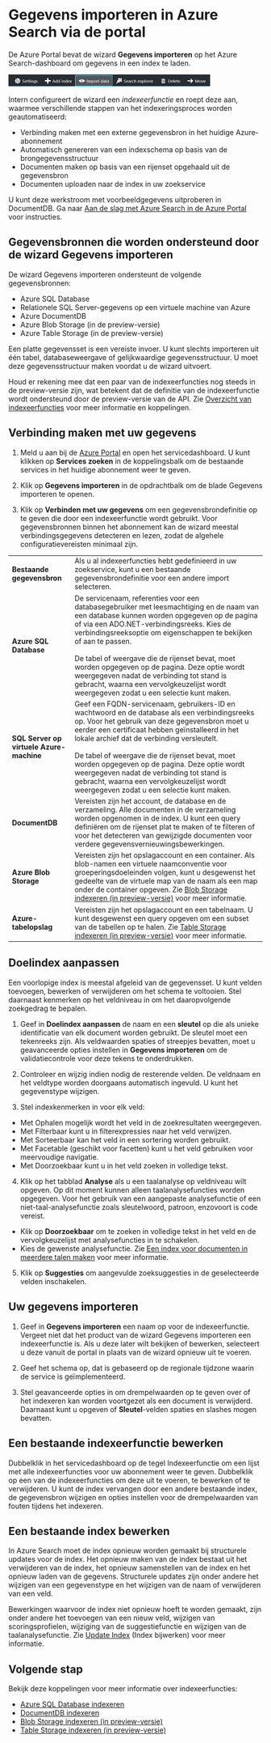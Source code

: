 <properties
    pageTitle="Gegevens importeren in Azure Search met de indexeerfuncties in de Azure-portal | Microsoft Azure | Gehoste service voor zoeken in de cloud"
    description="De wizard Gegevens importeren van Azure Search in de Azure Portal gebruiken om gegevens te verkennen in Azure Blob Storage, Table Storage, SQL Database en SQL Server op virtuele Azure-machines."
    services="search"
    documentationCenter=""
    authors="HeidiSteen"
    manager="jhubbard"
    editor=""
    tags="Azure Portal"/>

<tags
    ms.service="search"
    ms.devlang="na"
    ms.workload="search"
    ms.topic="get-started-article"
    ms.tgt_pltfrm="na"
    ms.date="08/29/2016"
    ms.author="heidist"/>


# Gegevens importeren in Azure Search via de portal

De Azure Portal bevat de wizard **Gegevens importeren** op het Azure Search-dashboard om gegevens in een index te laden. 

  ![Gegevens importeren in de opdrachtbalk][1]

Intern configureert de wizard een *indexeerfunctie* en roept deze aan, waarmee verschillende stappen van het indexeringsproces worden geautomatiseerd: 

- Verbinding maken met een externe gegevensbron in het huidige Azure-abonnement
- Automatisch genereren van een indexschema op basis van de brongegevensstructuur
- Documenten maken op basis van een rijenset opgehaald uit de gegevensbron
- Documenten uploaden naar de index in uw zoekservice

U kunt deze werkstroom met voorbeeldgegevens uitproberen in DocumentDB. Ga naar [Aan de slag met Azure Search in de Azure Portal](search-get-started-portal.md) voor instructies.

## Gegevensbronnen die worden ondersteund door de wizard Gegevens importeren

De wizard Gegevens importeren ondersteunt de volgende gegevensbronnen: 

- Azure SQL Database
- Relationele SQL Server-gegevens op een virtuele machine van Azure
- Azure DocumentDB
- Azure Blob Storage (in de preview-versie)
- Azure Table Storage (in de preview-versie)

Een platte gegevensset is een vereiste invoer. U kunt slechts importeren uit één tabel, databaseweergave of gelijkwaardige gegevensstructuur. U moet deze gegevensstructuur maken voordat u de wizard uitvoert.

Houd er rekening mee dat een paar van de indexeerfuncties nog steeds in de preview-versie zijn, wat betekent dat de definitie van de indexeerfunctie wordt ondersteund door de preview-versie van de API. Zie [Overzicht van indexeerfuncties](search-indexer-overview.md) voor meer informatie en koppelingen.

## Verbinding maken met uw gegevens

1. Meld u aan bij de [Azure Portal](https://portal.azure.com) en open het servicedashboard. U kunt klikken op **Services zoeken** in de koppelingsbalk om de bestaande services in het huidige abonnement weer te geven. 

2. Klik op **Gegevens importeren** in de opdrachtbalk om de blade Gegevens importeren te openen.  

3. Klik op **Verbinden met uw gegevens** om een gegevensbrondefinitie op te geven die door een indexeerfunctie wordt gebruikt. Voor gegevensbronnen binnen het abonnement kan de wizard meestal verbindingsgegevens detecteren en lezen, zodat de algehele configuratievereisten minimaal zijn.

| | |
|--------|------------|
|**Bestaande gegevensbron** | Als u al indexeerfuncties hebt gedefinieerd in uw zoekservice, kunt u een bestaande gegevensbrondefinitie voor een andere import selecteren.|
|**Azure SQL Database** | De servicenaam, referenties voor een databasegebruiker met leesmachtiging en de naam van een database kunnen worden opgegeven op de pagina of via een ADO.NET-verbindingsreeks. Kies de verbindingsreeksoptie om eigenschappen te bekijken of aan te passen. <br/><br/>De tabel of weergave die de rijenset bevat, moet worden opgegeven op de pagina. Deze optie wordt weergegeven nadat de verbinding tot stand is gebracht, waarna een vervolgkeuzelijst wordt weergegeven zodat u een selectie kunt maken.|
|**SQL Server op virtuele Azure-machine** | Geef een FQDN-servicenaam, gebruikers-ID en wachtwoord en de database als een verbindingsreeks op. Voor het gebruik van deze gegevensbron moet u eerder een certificaat hebben geïnstalleerd in het lokale archief dat de verbinding versleutelt. <br/><br/>De tabel of weergave die de rijenset bevat, moet worden opgegeven op de pagina. Deze optie wordt weergegeven nadat de verbinding tot stand is gebracht, waarna een vervolgkeuzelijst wordt weergegeven zodat u een selectie kunt maken.
|**DocumentDB** |Vereisten zijn het account, de database en de verzameling. Alle documenten in de verzameling worden opgenomen in de index. U kunt een query definiëren om de rijenset plat te maken of te filteren of voor het detecteren van gewijzigde documenten voor verdere gegevensvernieuwingsbewerkingen.|
|**Azure Blob Storage** | Vereisten zijn het opslagaccount en een container. Als blob-namen een virtuele naamconventie voor groeperingsdoeleinden volgen, kunt u desgewenst het gedeelte van de virtuele map van de naam als een map onder de container opgeven. Zie [Blob Storage indexeren (in preview-versie)](search-howto-indexing-azure-blob-storage.md) voor meer informatie. |
|**Azure-tabelopslag** | Vereisten zijn het opslagaccount en een tabelnaam. U kunt desgewenst een query opgeven om een subset van de tabellen op te halen. Zie [Table Storage indexeren (in preview-versie)](search-howto-indexing-azure-tables.md) voor meer informatie. |

## Doelindex aanpassen

Een voorlopige index is meestal afgeleid van de gegevensset. U kunt velden toevoegen, bewerken of verwijderen om het schema te voltooien. Stel daarnaast kenmerken op het veldniveau in om het daaropvolgende zoekgedrag te bepalen.

1. Geef in **Doelindex aanpassen** de naam en een **sleutel** op die als unieke identificatie van elk document worden gebruikt. De sleutel moet een tekenreeks zijn. Als veldwaarden spaties of streepjes bevatten, moet u geavanceerde opties instellen in **Gegevens importeren** om de validatiecontrole voor deze tekens te onderdrukken.

2. Controleer en wijzig indien nodig de resterende velden. De veldnaam en het veldtype worden doorgaans automatisch ingevuld. U kunt het gegevenstype wijzigen.

3. Stel indexkenmerken in voor elk veld:

 - Met Ophalen mogelijk wordt het veld in de zoekresultaten weergegeven.
 - Met Filterbaar kunt u in filterexpressies naar het veld verwijzen.
 - Met Sorteerbaar kan het veld in een sortering worden gebruikt.
 - Met Facetable (geschikt voor facetten) kunt u het veld gebruiken voor meervoudige navigatie.
 - Met Doorzoekbaar kunt u in het veld zoeken in volledige tekst.
  
4. Klik op het tabblad **Analyse** als u een taalanalyse op veldniveau wilt opgeven. Op dit moment kunnen alleen taalanalysefuncties worden opgegeven. Voor het gebruik van een aangepaste analysefunctie of een niet-taal-analysefunctie zoals sleutelwoord, patroon, enzovoort is code vereist.

 - Klik op **Doorzoekbaar** om te zoeken in volledige tekst in het veld en de vervolgkeuzelijst met analysefuncties in te schakelen.
 - Kies de gewenste analysefunctie. Zie [Een index voor documenten in meerdere talen maken](search-language-support.md) voor meer informatie.

5. Klik op **Suggesties** om aangevulde zoeksuggesties in de geselecteerde velden inschakelen.


## Uw gegevens importeren

1. Geef in **Gegevens importeren** een naam op voor de indexeerfunctie. Vergeet niet dat het product van de wizard Gegevens importeren een indexeerfunctie is. Als u deze later wilt bekijken of bewerken, selecteert u deze vanuit de portal in plaats van de wizard opnieuw uit te voeren. 

2. Geef het schema op, dat is gebaseerd op de regionale tijdzone waarin de service is geïmplementeerd.

3. Stel geavanceerde opties in om drempelwaarden op te geven over of het indexeren kan worden voortgezet als een document is verwijderd. Daarnaast kunt u opgeven of **Sleutel**-velden spaties en slashes mogen bevatten.  

## Een bestaande indexeerfunctie bewerken

Dubbelklik in het servicedashboard op de tegel Indexeerfunctie om een lijst met alle indexeerfuncties voor uw abonnement weer te geven. Dubbelklik op een van de indexeerfuncties om deze uit te voeren, te bewerken of te verwijderen. U kunt de index vervangen door een andere bestaande index, de gegevensbron wijzigen en opties instellen voor de drempelwaarden van fouten tijdens het indexeren.

## Een bestaande index bewerken

In Azure Search moet de index opnieuw worden gemaakt bij structurele updates voor de index. Het opnieuw maken van de index bestaat uit het verwijderen van de index, het opnieuw samenstellen van de index en het opnieuw laden van de gegevens. Structurele updates zijn onder andere het wijzigen van een gegevenstype en het wijzigen van de naam of verwijderen van een veld.

Bewerkingen waarvoor de index niet opnieuw hoeft te worden gemaakt, zijn onder andere het toevoegen van een nieuw veld, wijzigen van scoringsprofielen, wijziging van de suggestiefunctie en wijzigen van de taalanalysefunctie. Zie [Update Index](https://msdn.microsoft.com/library/azure/dn800964.aspx) (Index bijwerken) voor meer informatie.

## Volgende stap

Bekijk deze koppelingen voor meer informatie over indexeerfuncties:

- [Azure SQL Database indexeren](search-howto-connecting-azure-sql-database-to-azure-search-using-indexers-2015-02-28.md)
- [DocumentDB indexeren](../documentdb/documentdb-search-indexer.md)
- [Blob Storage indexeren (in preview-versie)](search-howto-indexing-azure-blob-storage.md)
- [Table Storage indexeren (in preview-versie)](search-howto-indexing-azure-tables.md)



<!--Image references-->
[1]: ./media/search-import-data-portal/search-import-data-command.png




<!--HONumber=Sep16_HO4-->


